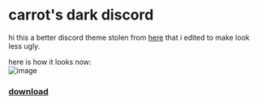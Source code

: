 # carrot's dark discord  
hi this a better discord theme stolen from [here](https://github.com/discord-modifications/dark-discord) that i edited to make look less ugly.  
  
here is how it looks now:  
![image](https://i.imgur.com/XZq7w0Y.png)  
  
### [download](https://www.mediafire.com/file/0sfr6it07ij1zpm/DarkDiscord.theme.css/file)
